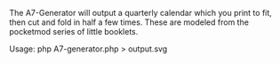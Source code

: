The A7-Generator will output a quarterly calendar which you print to fit, then cut and fold in half a few times. These are modeled from the pocketmod series of little booklets.

Usage:
php A7-generator.php > output.svg

